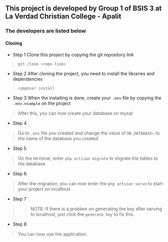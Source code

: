 ## This project is developed by Group 1 of BSIS 3 at La Verdad Christian College - Apalit
### The developers are listed below

#### Cloning
- Step 1 Clone this project by copying the git repository link
> `git clone <repo link>`
- Step 2 After cloning the project, you need to install the libraries and dependencies
> `composer install`
- Step 3 When the installing is done, create your `.env` file by copying the `.env.example` on the project
> After this, you can now create your database on mysql
- Step 4
> Go to `.env` file you created and change the value of `DB_DATABASE=` to the name of the database you created
- Step 5
> On the terminal, enter `php artisan migrate` to migrate the tables to the database
- Step 6
> After the migration, you can now enter the `php artisan serve` to start your project on localhost
- Step 7
>> NOTE: If there is a problem on generating the key after serving to localhost, just click the `generate key` to fix this.
- Step 8
> You can now use the application.
